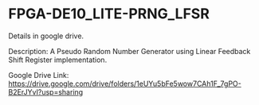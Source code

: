 # FPGA-DE10_LITE-PRNG_LFSR
Details in google drive.

Description:
A Pseudo Random Number Generator using Linear Feedback Shift Register implementation.

Google Drive Link:
https://drive.google.com/drive/folders/1eUYu5bFe5wow7CAh1F_7gPO-B2ErJYvI?usp=sharing
